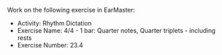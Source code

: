 Work on the following exercise in EarMaster:
- Activity: Rhythm Dictation
- Exercise Name: 4/4 - 1 bar: Quarter notes, Quarter triplets - including rests
- Exercise Number: 23.4
